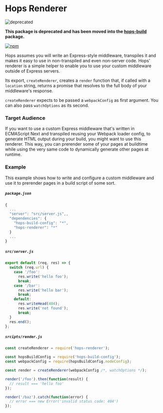 # Hops Renderer

![deprecated](https://img.shields.io/badge/status-deprecated-red.svg)

**This package is deprecated and has been moved into the [hops-build](https://www.npmjs.com/package/hops-build) package.**

[![npm](https://img.shields.io/npm/v/hops-renderer.svg)](https://www.npmjs.com/package/hops-renderer)

Hops assumes you will write an Express-style middleware, transpiles it and makes it easy to use in non-transpiled and even non-server code. Hops' renderer is a simple helper to enable you to use your custom middleware outside of Express servers.

Its export, `createRenderer`, creates a `render` function that, if called with a `location` string, returns a promise that resolves to the full body of your middleware's response.

`createRenderer` expects to be passed a `webpackConfig` as first argument. You can also pass `watchOptions` as its second.

### Target Audience

If you want to use a custom Express middleware that's written in ECMAScript Next and transpiled reusing your Webpack loader config, to generate HTML output during your build, you might want to use this renderer. This way, you can prerender some of your pages at buildtime while using the very same code to dynamically generate other pages at runtime.

### Example

This example shows how to write and configure a custom middleware and use it to prerender pages in a build script of some sort.

##### `package.json`

```javascript
{
  ...
  "server": "src/server.js",,
  "dependencies": {
    "hops-build-config": "*",
    "hops-renderer": "*"
  }
  ...
}
```

##### `src/server.js`

```javascript
export default (req, res) => {
  switch (req.url) {
    case '/foo':
      res.write('hello foo');
      break;
    case '/bar':
      res.write('hello bar');
      break;
    default:
      res.writeHead(404);
      res.write('not found');
      break;
  }
  res.end();
};
```

##### `srcipts/render.js`

```javascript
const createRenderer = require('hops-renderer');

const hopsBuildConfig = require('hops-build-config');
const webpackConfig = require(hopsBuildConfig.nodeConfig);

const render = createRenderer(webpackConfig /*, watchOptions */);

render('/foo').then(function(result) {
  // result === 'hello foo'
});

render('/baz').catch(function(error) {
  // error === new Error('invalid status code: 404')
});
```
